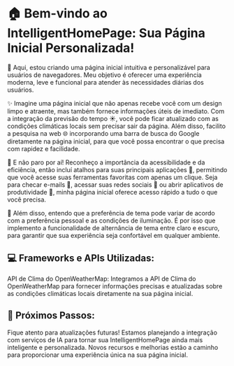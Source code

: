 # 🏠 Bem-vindo ao IntelligentHomePage: Sua Página Inicial Personalizada!

🚀 Aqui, estou criando uma página inicial intuitiva e personalizável para usuários de navegadores. Meu objetivo é oferecer uma experiência moderna, leve e funcional para atender às necessidades diárias dos usuários.

✨ Imagine uma página inicial que não apenas recebe você com um design limpo e atraente, mas também fornece informações úteis de imediato. Com a integração da previsão do tempo ☀️, você pode ficar atualizado com as condições climáticas locais sem precisar sair da página. Além disso, facilito a pesquisa na web 🌐 incorporando uma barra de busca do Google diretamente na página inicial, para que você possa encontrar o que precisa com rapidez e facilidade.

🚀 E não paro por aí! Reconheço a importância da acessibilidade e da eficiência, então incluí atalhos para suas principais aplicações 📱, permitindo que você acesse suas ferramentas favoritas com apenas um clique. Seja para checar e-mails 📧, acessar suas redes sociais 📲 ou abrir aplicativos de produtividade 💼, minha página inicial oferece acesso rápido a tudo o que você precisa.

🌙 Além disso, entendo que a preferência de tema pode variar de acordo com a preferência pessoal e as condições de iluminação. É por isso que implemento a funcionalidade de alternância de tema entre claro e escuro, para garantir que sua experiência seja confortável em qualquer ambiente.

## 💻 Frameworks e APIs Utilizadas:
API de Clima do OpenWeatherMap: Integramos a API de Clima do OpenWeatherMap para fornecer informações precisas e atualizadas sobre as condições climáticas locais diretamente na sua página inicial.

## 🤖 Próximos Passos:

Fique atento para atualizações futuras! Estamos planejando a integração com serviços de IA para tornar sua IntelligentHomePage ainda mais inteligente e personalizada. Novos recursos e melhorias estão a caminho para proporcionar uma experiência única na sua página inicial.
